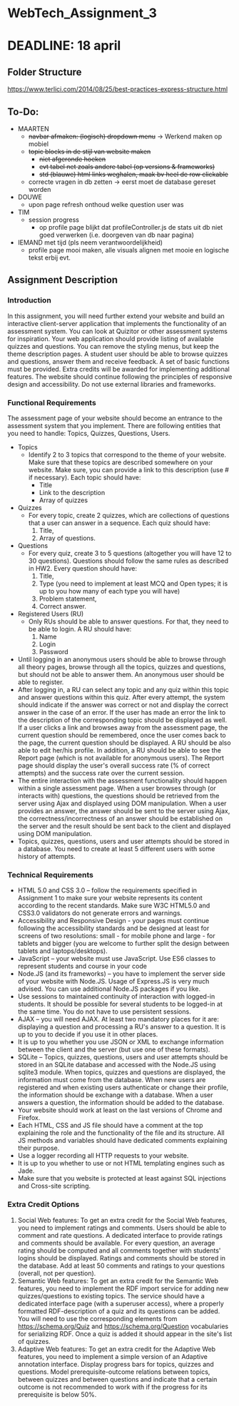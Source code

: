 # WebTech_Assignment_3

# DEADLINE: 18 april

## Folder Structure

https://www.terlici.com/2014/08/25/best-practices-express-structure.html

## To-Do:

- MAARTEN
  - ~~navbar afmaken: (logisch) dropdown menu~~ -> Werkend maken op mobiel
  - ~~topic blocks in de stijl van website maken~~
    - ~~niet afgeronde hoeken~~
    - ~~evt tabel net zoals andere tabel (op versions & frameworks)~~
    - ~~std (blauwe) html links weghalen, maak bv heel de row clickable~~
  - correcte vragen in db zetten -> eerst moet de database gereset worden
- DOUWE
  - upon page refresh onthoud welke question user was
- TIM
  - session progress
    - op profile page blijkt dat profileController.js de stats uit db niet goed verwerken (i.e. doorgeven van db naar pagina)
- IEMAND met tijd (pls neem verantwoordelijkheid)
  - profile page mooi maken, alle visuals alignen met mooie en logische tekst erbij evt.

## Assignment Description

### Introduction

In this assignment, you will need further extend your website and build an interactive client-server application that implements the functionality
of an assessment system. You can look at Quizitor or other assessment systems for inspiration.
Your web application should provide listing of available quizzes and questions.
You can remove the styling menus, but keep the theme description pages.
A student user should be able to browse quizzes and questions, answer them and receive feedback.
A set of basic functions must be provided. Extra credits will be awarded for implementing additional features.
The website should continue following the principles of responsive design and accessibility.
Do not use external libraries and frameworks.

### Functional Requirements

The assessment page of your website should become an entrance to the assessment system that you implement.
There are following entities that you need to handle: Topics, Quizzes, Questions, Users.

- Topics
  - Identify 2 to 3 topics that correspond to the theme of your website. Make sure that these topics are described somewhere on your website. Make sure, you can provide a link to this description (use # if necessary). Each topic should have:
    - Title
    - Link to the description
    - Array of quizzes
- Quizzes
  - For every topic, create 2 quizzes, which are collections of questions that a user can answer in a sequence. Each quiz should have:
    1.  Title,
    2.  Array of questions.
- Questions
  - For every quiz, create 3 to 5 questions (altogether you will have 12 to 30 questions). Questions should follow the same rules as described in HW2. Every question should have:
    1. Title,
    2. Type (you need to implement at least MCQ and Open types; it is up to you how many of each type you will have)
    3. Problem statement,
    4. Correct answer.
- Registered Users (RU)
  - Only RUs should be able to answer questions. For that, they need to be able to login. A RU should have:
    1. Name
    2. Login
    3. Password
- Until logging in an anonymous users should be able to browse through all theory pages, browse through all the topics, quizzes and questions, but should not be able to answer them. An anonymous user should be able to register.
- After logging in, a RU can select any topic and any quiz within this topic and answer questions within this quiz. After every attempt, the system should indicate if the answer was correct or not and display the correct answer in the case of an error. If the user has made an error the link to the description of the corresponding topic should be displayed as well. If a user clicks a link and browses away from the assessment page, the current question should be remembered, once the user comes back to the page, the current question should be displayed. A RU should be also able to edit her/his profile. In addition, a RU should be able to see the Report page (which is not available for anonymous users). The Report page should display the user's overall success rate (% of correct attempts) and the success rate over the current session.
- The entire interaction with the assessment functionality should happen within a single assessment page. When a user browses through (or interacts with) questions, the questions should be retrieved from the server using Ajax and displayed using DOM manipulation. When a user provides an answer, the answer should be sent to the server using Ajax, the correctness/incorrectness of an answer should be established on the server and the result should be sent back to the client and displayed using DOM manipulation.
- Topics, quizzes, questions, users and user attempts should be stored in a database. You need to create at least 5 different users with some history of attempts.

### Technical Requirements

- HTML 5.0 and CSS 3.0 – follow the requirements specified in Assignment 1 to make sure your website represents its content according to the recent standards. Make sure W3C HTML5.0 and CSS3.0 validators do not generate errors and warnings.
- Accessibility and Responsive Design - your pages must continue following the accessibility standards and be designed at least for screens of two resolutions: small - for mobile phone and large - for tablets and bigger (you are welcome to further split the design between tablets and laptops/desktops).
- JavaScript – your website must use JavaScript. Use ES6 classes to represent students and course in your code
- Node.JS (and its frameworks) – you have to implement the server side of your website with Node.JS. Usage of Express.JS is very much advised. You can use additional Node.JS packages if you like.
- Use sessions to maintained continuity of interaction with logged-in students. It should be possible for several students to be logged-in at the same time. You do not have to use persistent sessions.
- AJAX – you will need AJAX. At least two mandatory places for it are: displaying a question and processing a RU's answer to a question. It is up to you to decide if you use it in other places.
- It is up to you whether you use JSON or XML to exchange information between the client and the server (but use one of these formats).
- SQLite – Topics, quizzes, questions, users and user attempts should be stored in an SQLite database and accessed with the Node.JS using sqlite3 module. When topics, quizzes and questions are displayed, the information must come from the database. When new users are registered and when existing users authenticate or change their profile, the information should be exchange with a database. When a user answers a question, the information should be added to the database.
- Your website should work at least on the last versions of Chrome and Firefox.
- Each HTML, CSS and JS file should have a comment at the top explaining the role and the functionality of the file and its structure. All JS methods and variables should have dedicated comments explaining their purpose.
- Use a logger recording all HTTP requests to your website.
- It is up to you whether to use or not HTML templating engines such as Jade.
- Make sure that you website is protected at least against SQL injections and Cross-site scripting.

### Extra Credit Options

1. Social Web features: To get an extra credit for the Social Web features, you need to implement ratings and comments. Users should be able to comment and rate questions. A dedicated interface to provide ratings and comments should be available. For every question, an average rating should be computed and all comments together with students' logins should be displayed. Ratings and comments should be stored in the database. Add at least 50 comments and ratings to your questions (overall, not per question).
2. Semantic Web features: To get an extra credit for the Semantic Web features, you need to implement the RDF import service for adding new quizzes/questions to existing topics. The service should have a dedicated interface page (with a superuser access), where a properly formatted RDF-description of a quiz and its questions can be added. You will need to use the corresponding elements from https://schema.org/Quiz and https://schema.org/Question vocabularies for serializing RDF. Once a quiz is added it should appear in the site's list of quizzes.
3. Adaptive Web features: To get an extra credit for the Adaptive Web features, you need to implement a simple version of an Adaptive annotation interface. Display progress bars for topics, quizzes and questions. Model prerequisite-outcome relations between topics, between quizzes and between questions and indicate that a certain outcome is not recommended to work with if the progress for its prerequisite is below 50%.
